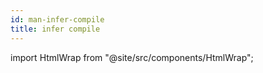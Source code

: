 ```yaml
---
id: man-infer-compile
title: infer compile
---
```


import HtmlWrap from "@site/src/components/HtmlWrap";

<HtmlWrap url="/man/next/infer-compile.1.html" />
